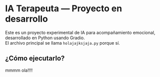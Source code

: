 # IA Terapeuta — Proyecto en desarrollo

Este es un proyecto experimental de IA para acompañamiento emocional, desarrollado en Python usando Gradio.  
El archivo principal se llama `holajajksjaja.py` porque sí.

## ¿Cómo ejecutarlo?

mmmm ola!!!!